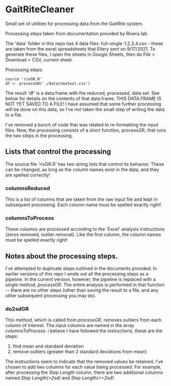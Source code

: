# GaitRiteCleaner

Small set of utilities for processing data from the GaitRite system. 

Processing steps taken from documentation provided by Rivera lab. 

The 'data' folder in this repo has 4 data files: full-single-1,2,3,4.csv - these are taken
from the excel spreadsheets that Ellery sent on 9/17/2021. To generate these files, I open the 
sheets in Google Sheets, then do File > Download > CSV, current sheet. 

Processing steps:

```
source 'rivGR.R'
df <- processGR('./data/newtest.csv')
```
The result 'df' is a data.frame with the reduced, processed, data set. See below for details on the contents of that data.frame. THIS DATA.FRAME IS NOT YET SAVED TO A FILE! I have assumed that some further processing will be done on this data, so I've not taken the small step of writing the data to a file.

I've removed a bunch of code that was related to re-formatting the input files. Now, the processing consists of a short function, processGR, that runs the two steps in the processing. 

## Lists that control the processing

The source file 'rivGR.R' has two string lists that control its behavior. These can be changed, as long as the column names exist in the data, and they are spelled correctly!

### columnsReduced

This is a list of columns that are taken from the raw input file and kept in 
subsequent processing. Each column name must be spelled exactly right! 

### columnsToProcess

These columns are processed according to the 'Excel' analysis instructions (zeros removed, outlier removal). Like the first column, the column names must be spelled exactly right!

## Notes about the processing steps. 

I've attempted to duplicate steps outlined in the documents provided. In earlier versions of this repo I wrote out all the processing steps as a pipeline. In the current version, however, the pipeline is replaced with a single method, *processGR*. The entire analysis is performed in that function -- there are no other steps (other than saving the result to a file, and any other subsequent processing you may do). 


### do2sdGR

This method, which is called from *processGR*, removes outliers from each column of interest. The input columns are named in the array *columnsToProcess*. i believe I have followed the instructions, these are the steps:

1. find mean and standard deviation
2. remove outliers (greater than 2 standard deviations from mean)

The instructions seem to indicate that the removed values be retained. I've chosen to add two columns for each value being processed. For example, after processing 
the *Step Length* column, there are two additional columns named *Step Length(>2sd)* and *Step Length(<=2sd)*. 







